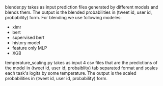 blender.py takes as input prediction files generated by different models and blends them. The output is the blended probabilities in (tweet id, user id, probability) form. For blending we use following modeles:

- xlmr 
- bert
- supervised bert
- history model
- feature only MLP
- XGB

temperature_scaling.py takes as input 4 csv files that are the predictions of the model in (tweet id, user id, probaiblity) tab separated format and scales each task's logits by some temperature. The output is the scaled probabilities in (tweet id, user id, probability) form.
